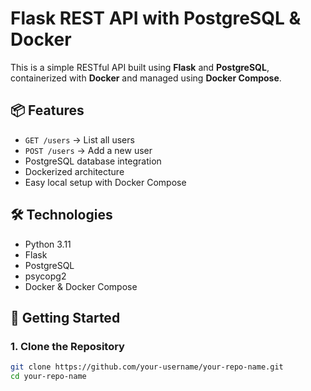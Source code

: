 # Flask REST API with PostgreSQL & Docker

This is a simple RESTful API built using **Flask** and **PostgreSQL**, containerized with **Docker** and managed using **Docker Compose**.

## 📦 Features

- `GET /users` → List all users  
- `POST /users` → Add a new user  
- PostgreSQL database integration  
- Dockerized architecture  
- Easy local setup with Docker Compose

## 🛠 Technologies

- Python 3.11  
- Flask  
- PostgreSQL  
- psycopg2  
- Docker & Docker Compose

## 🚀 Getting Started

### 1. Clone the Repository

```bash
git clone https://github.com/your-username/your-repo-name.git
cd your-repo-name

